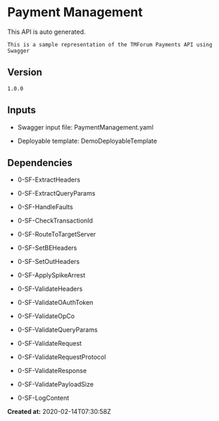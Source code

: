 # Payment Management

This API is auto generated.

```
This is a sample representation of the TMForum Payments API using Swagger
```

## Version

```
1.0.0
```

## Inputs

- Swagger input file: PaymentManagement.yaml

- Deployable template: DemoDeployableTemplate

## Dependencies

<!-- dependecies input start -->
- 0-SF-ExtractHeaders

- 0-SF-ExtractQueryParams

- 0-SF-HandleFaults

- 0-SF-CheckTransactionId

- 0-SF-RouteToTargetServer

- 0-SF-SetBEHeaders

- 0-SF-SetOutHeaders

- 0-SF-ApplySpikeArrest

- 0-SF-ValidateHeaders

- 0-SF-ValidateOAuthToken

- 0-SF-ValidateOpCo

- 0-SF-ValidateQueryParams

- 0-SF-ValidateRequest

- 0-SF-ValidateRequestProtocol

- 0-SF-ValidateResponse

- 0-SF-ValidatePayloadSize

- 0-SF-LogContent

<!-- dependecies input end --><!-- dependecies input end -->

**Created at:** 2020-02-14T07:30:58Z

<!-- update start --><!-- update end -->

